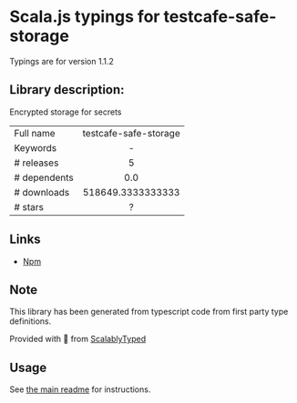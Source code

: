 
# Scala.js typings for testcafe-safe-storage

Typings are for version 1.1.2

## Library description:
Encrypted storage for secrets

|                    |                 |
| ------------------ | :-------------: |
| Full name          | testcafe-safe-storage |
| Keywords           | - |
| # releases         | 5 |
| # dependents       | 0.0 |
| # downloads        | 518649.3333333333 |
| # stars            | ? |

## Links
- [Npm](https://www.npmjs.com/package/testcafe-safe-storage)
    


## Note
This library has been generated from typescript code from first party type definitions.

Provided with :purple_heart: from [ScalablyTyped](https://github.com/oyvindberg/ScalablyTyped)

## Usage
See [the main readme](../../readme.md) for instructions.



